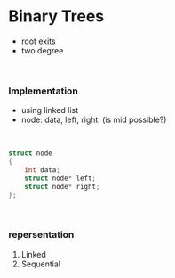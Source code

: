 # Binary Trees
- root exits
- two degree 
<br>

### Implementation
* using linked list
* node: data, left, right. (is mid possible?)
<br>

```c
struct node
{
    int data;
    struct node* left;
    struct node* right;
};
```
<br>

### repersentation
1. Linked 
2. Sequential


